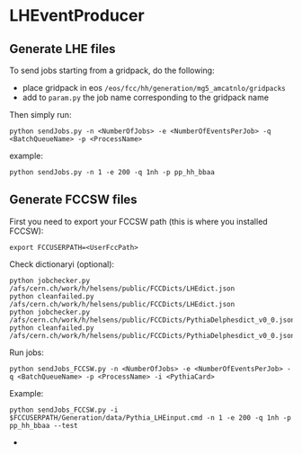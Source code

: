 # LHEventProducer

[]() Generate LHE files
-------------------------

To send jobs starting from a gridpack, do the following:
   - place gridpack in eos ```/eos/fcc/hh/generation/mg5_amcatnlo/gridpacks```
   - add to ```param.py``` the job name corresponding to the gridpack name

Then simply run:

```
python sendJobs.py -n <NumberOfJobs> -e <NumberOfEventsPerJob> -q <BatchQueueName> -p <ProcessName>
```

example:

```
python sendJobs.py -n 1 -e 200 -q 1nh -p pp_hh_bbaa
```

[]() Generate FCCSW files 
--------------------------

First you need to export your FCCSW path (this is where you installed FCCSW):

```
export FCCUSERPATH=<UserFccPath>
```

Check dictionaryi (optional):

```
python jobchecker.py /afs/cern.ch/work/h/helsens/public/FCCDicts/LHEdict.json
python cleanfailed.py /afs/cern.ch/work/h/helsens/public/FCCDicts/LHEdict.json
python jobchecker.py /afs/cern.ch/work/h/helsens/public/FCCDicts/PythiaDelphesdict_v0_0.json
python cleanfailed.py /afs/cern.ch/work/h/helsens/public/FCCDicts/PythiaDelphesdict_v0_0.json
```

Run jobs:

```
python sendJobs_FCCSW.py -n <NumberOfJobs> -e <NumberOfEventsPerJob> -q <BatchQueueName> -p <ProcessName> -i <PythiaCard>
```

Example:

```
python sendJobs_FCCSW.py -i $FCCUSERPATH/Generation/data/Pythia_LHEinput.cmd -n 1 -e 200 -q 1nh -p pp_hh_bbaa --test
``` 

-
